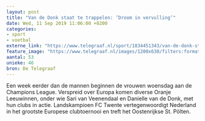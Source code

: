 ```yaml
---
layout: post
title: "Van de Donk staat te trappelen: ’Droom in vervulling’"
date: Wed, 11 Sep 2019 11:06:00 +0200
categories: 
- sport 
- voetbal 
externe_link: "https://www.telegraaf.nl/sport/1834451343/van-de-donk-staat-te-trappelen-droom-in-vervulling"
feature_image: "https://www.telegraaf.nl/images/1200x630/filters:format(jpeg):quality(80)/cdn-kiosk-api.telegraaf.nl/87864ce0-d473-11e9-ab90-02d1dbdc35d1.jpg"
aantal: 53
unieke: 46
bron: De Telegraaf
---
```


<p class="intro">Een week eerder dan de mannen beginnen de vrouwen woensdag aan de Champions League. Verspreid over Europa komen diverse Oranje Leeuwinnen, onder wie Sari van Veenendaal en Danielle van de Donk, met hun clubs in actie. Landskampioen FC Twente vertegenwoordigt Nederland in het grootste Europese clubtoernooi en treft het Oostenrijkse St. Pölten.</p>
